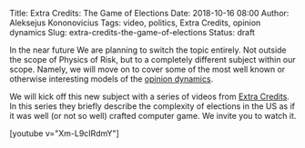 Title: Extra Credits: The Game of Elections
Date: 2018-10-16 08:00
Author: Aleksejus Kononovicius
Tags: video, politics, Extra Credits, opinion dynamics
Slug: extra-credits-the-game-of-elections
Status: draft

In the near future We are planning to switch the topic entirely. Not outside the
scope of Physics of Risk, but to a completely different subject within our
scope. Namely, we will move on to cover some of the most well known or otherwise
interesting models of the [opinion dynamics](/tag/opinion-dynamics).

We will kick off this new subject with a series of videos from
[Extra Credits](https://www.youtube.com/channel/UCCODtTcd5M1JavPCOr_Uydg). In
this series they briefly describe the complexity of elections in the US as if
it was well (or not so well) crafted computer game. We invite you to watch it.

[youtube v="Xm-L9cIRdmY"]

